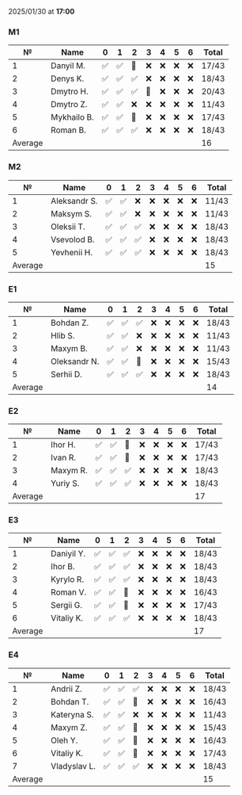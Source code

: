 2025/01/30 at **17:00**
### M1
|№|Name|0|1|2|3|4|5|6|Total|
|-----|-----|-----|-----|-----|-----|-----|-----|-----|-----|
|1|Danyil M.|✅|✅|🔄|❌|❌|❌|❌|17/43|
|2|Denys K.|✅|✅|✅|❌|❌|❌|❌|18/43|
|3|Dmytro H.|✅|✅|✅|🔄|❌|❌|❌|20/43|
|4|Dmytro Z.|✅|✅|❌|❌|❌|❌|❌|11/43|
|5|Mykhailo B.|✅|✅|🔄|❌|❌|❌|❌|17/43|
|6|Roman B.|✅|✅|✅|❌|❌|❌|❌|18/43|
|Average|||||||||16|
### M2
|№|Name|0|1|2|3|4|5|6|Total|
|-----|-----|-----|-----|-----|-----|-----|-----|-----|-----|
|1|Aleksandr S.|✅|✅|❌|❌|❌|❌|❌|11/43|
|2|Maksym S.|✅|✅|❌|❌|❌|❌|❌|11/43|
|3|Oleksii T.|✅|✅|✅|❌|❌|❌|❌|18/43|
|4|Vsevolod B.|✅|✅|✅|❌|❌|❌|❌|18/43|
|5|Yevhenii H.|✅|✅|✅|❌|❌|❌|❌|18/43|
|Average|||||||||15|
### E1
|№|Name|0|1|2|3|4|5|6|Total|
|-----|-----|-----|-----|-----|-----|-----|-----|-----|-----|
|1|Bohdan Z.|✅|✅|✅|❌|❌|❌|❌|18/43|
|2|Hlib S.|✅|✅|❌|❌|❌|❌|❌|11/43|
|3|Maxym B.|✅|✅|❌|❌|❌|❌|❌|11/43|
|4|Oleksandr N.|✅|✅|🔄|❌|❌|❌|❌|15/43|
|5|Serhii D.|✅|✅|✅|❌|❌|❌|❌|18/43|
|Average|||||||||14|
### E2
|№|Name|0|1|2|3|4|5|6|Total|
|-----|-----|-----|-----|-----|-----|-----|-----|-----|-----|
|1|Ihor H.|✅|✅|🔄|❌|❌|❌|❌|17/43|
|2|Ivan R.|✅|✅|🔄|❌|❌|❌|❌|17/43|
|3|Maxym R.|✅|✅|✅|❌|❌|❌|❌|18/43|
|4|Yuriy S.|✅|✅|✅|❌|❌|❌|❌|18/43|
|Average|||||||||17|
### E3
|№|Name|0|1|2|3|4|5|6|Total|
|-----|-----|-----|-----|-----|-----|-----|-----|-----|-----|
|1|Daniyil Y.|✅|✅|✅|❌|❌|❌|❌|18/43|
|2|Ihor B.|✅|✅|✅|❌|❌|❌|❌|18/43|
|3|Kyrylo R.|✅|✅|✅|❌|❌|❌|❌|18/43|
|4|Roman V.|✅|✅|🔄|❌|❌|❌|❌|16/43|
|5|Sergii G.|✅|✅|🔄|❌|❌|❌|❌|17/43|
|6|Vitaliy K.|✅|✅|✅|❌|❌|❌|❌|18/43|
|Average|||||||||17|
### E4
|№|Name|0|1|2|3|4|5|6|Total|
|-----|-----|-----|-----|-----|-----|-----|-----|-----|-----|
|1|Andrii Z.|✅|✅|✅|❌|❌|❌|❌|18/43|
|2|Bohdan T.|✅|✅|🔄|❌|❌|❌|❌|16/43|
|3|Kateryna S.|✅|✅|❌|❌|❌|❌|❌|11/43|
|4|Maxym Z.|✅|✅|🔄|❌|❌|❌|❌|15/43|
|5|Oleh Y.|✅|✅|🔄|❌|❌|❌|❌|16/43|
|6|Vitaliy K.|✅|✅|🔄|❌|❌|❌|❌|17/43|
|7|Vladyslav L.|✅|✅|✅|❌|❌|❌|❌|18/43|
|Average|||||||||15|
